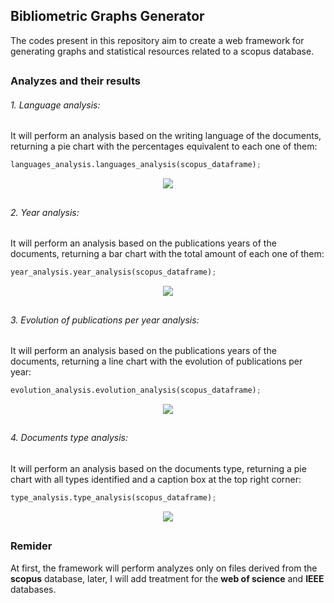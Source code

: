 ## Bibliometric Graphs Generator

The codes present in this repository aim to create a web framework for generating graphs and statistical resources related to a scopus database.

##

### Analyzes and their results

###### 1. Language analysis:
It will perform an analysis based on the writing language of the documents, returning a pie chart with the percentages equivalent to each one of them:

```python
languages_analysis.languages_analysis(scopus_dataframe);
```

<p align="center">
    <img src="https://github.com/lvcasribeiro/bibliometric-study/assets/96185134/8c0bf6d6-4d38-40bf-bd49-4035628d5d05">
</p>

##

###### 2. Year analysis:
It will perform an analysis based on the publications years of the documents, returning a bar chart with the total amount of each one of them:

```python
year_analysis.year_analysis(scopus_dataframe);
```

<p align="center">
    <img src="https://github.com/lvcasribeiro/bibliometric-study/assets/96185134/12329fd3-dbc5-43cf-8158-cbdd5e6dcf96">
</p>

##

###### 3. Evolution of publications per year analysis:
It will perform an analysis based on the publications years of the documents, returning a line chart with the evolution of publications per year:

```python
evolution_analysis.evolution_analysis(scopus_dataframe);
```

<p align="center">
    <img src="https://github.com/lvcasribeiro/bibliometric-study/assets/96185134/5f411e09-b72b-4bd2-8d4b-87a3c1fe91a5">
</p>

##

###### 4. Documents type analysis:
It will perform an analysis based on the documents type, returning a pie chart with all types identified and a caption box at the top right corner:

```python
type_analysis.type_analysis(scopus_dataframe);
```

<p align="center">
    <img src="https://github.com/lvcasribeiro/bibliometric-study/assets/96185134/b870cf14-0743-4a65-b656-f16831bcf9af">
</p>

##

### Remider

At first, the framework will perform analyzes only on files derived from the **scopus** database, later, I will add treatment for the **web of science** and **IEEE** databases.